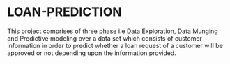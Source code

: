 # LOAN-PREDICTION
This project comprises of three phase i.e Data Exploration, Data Munging and Predictive modeling over a data set which consists of customer information in order to predict whether a loan request of a customer will be approved or not depending upon the information provided.
